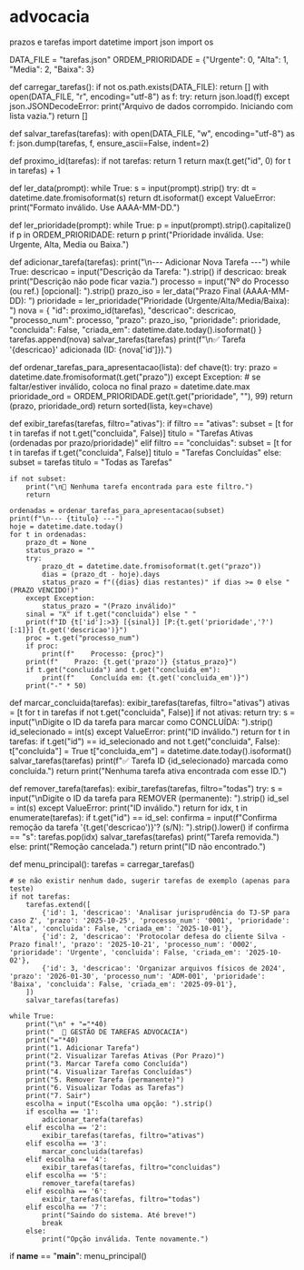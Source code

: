 # advocacia
prazos e tarefas
import datetime
import json
import os

DATA_FILE = "tarefas.json"
ORDEM_PRIORIDADE = {"Urgente": 0, "Alta": 1, "Media": 2, "Baixa": 3}

def carregar_tarefas():
    if not os.path.exists(DATA_FILE):
        return []
    with open(DATA_FILE, "r", encoding="utf-8") as f:
        try:
            return json.load(f)
        except json.JSONDecodeError:
            print("Arquivo de dados corrompido. Iniciando com lista vazia.")
            return []

def salvar_tarefas(tarefas):
    with open(DATA_FILE, "w", encoding="utf-8") as f:
        json.dump(tarefas, f, ensure_ascii=False, indent=2)

def proximo_id(tarefas):
    if not tarefas:
        return 1
    return max(t.get("id", 0) for t in tarefas) + 1

def ler_data(prompt):
    while True:
        s = input(prompt).strip()
        try:
            dt = datetime.date.fromisoformat(s)
            return dt.isoformat()
        except ValueError:
            print("Formato inválido. Use AAAA-MM-DD.")

def ler_prioridade(prompt):
    while True:
        p = input(prompt).strip().capitalize()
        if p in ORDEM_PRIORIDADE:
            return p
        print("Prioridade inválida. Use: Urgente, Alta, Media ou Baixa.")

def adicionar_tarefa(tarefas):
    print("\n--- Adicionar Nova Tarefa ---")
    while True:
        descricao = input("Descrição da Tarefa: ").strip()
        if descricao:
            break
        print("Descrição não pode ficar vazia.")
    processo = input("Nº do Processo (ou ref.) [opcional]: ").strip()
    prazo_iso = ler_data("Prazo Final (AAAA-MM-DD): ")
    prioridade = ler_prioridade("Prioridade (Urgente/Alta/Media/Baixa): ")
    nova = {
        "id": proximo_id(tarefas),
        "descricao": descricao,
        "processo_num": processo,
        "prazo": prazo_iso,
        "prioridade": prioridade,
        "concluida": False,
        "criada_em": datetime.date.today().isoformat()
    }
    tarefas.append(nova)
    salvar_tarefas(tarefas)
    print(f"\n✅ Tarefa '{descricao}' adicionada (ID: {nova['id']}).")

def ordenar_tarefas_para_apresentacao(lista):
    def chave(t):
        try:
            prazo = datetime.date.fromisoformat(t.get("prazo"))
        except Exception:
            # se faltar/estiver inválido, coloca no final
            prazo = datetime.date.max
        prioridade_ord = ORDEM_PRIORIDADE.get(t.get("prioridade", ""), 99)
        return (prazo, prioridade_ord)
    return sorted(lista, key=chave)

def exibir_tarefas(tarefas, filtro="ativas"):
    if filtro == "ativas":
        subset = [t for t in tarefas if not t.get("concluida", False)]
        titulo = "Tarefas Ativas (ordenadas por prazo/prioridade)"
    elif filtro == "concluidas":
        subset = [t for t in tarefas if t.get("concluida", False)]
        titulo = "Tarefas Concluídas"
    else:
        subset = tarefas
        titulo = "Todas as Tarefas"

    if not subset:
        print("\n📝 Nenhuma tarefa encontrada para este filtro.")
        return

    ordenadas = ordenar_tarefas_para_apresentacao(subset)
    print(f"\n--- {titulo} ---")
    hoje = datetime.date.today()
    for t in ordenadas:
        prazo_dt = None
        status_prazo = ""
        try:
            prazo_dt = datetime.date.fromisoformat(t.get("prazo"))
            dias = (prazo_dt - hoje).days
            status_prazo = f"({dias} dias restantes)" if dias >= 0 else "(PRAZO VENCIDO!)"
        except Exception:
            status_prazo = "(Prazo inválido)"
        sinal = "X" if t.get("concluida") else " "
        print(f"ID {t['id']:>3} [{sinal}] [P:{t.get('prioridade','?')[:1]}] {t.get('descricao')}")
        proc = t.get("processo_num")
        if proc:
            print(f"    Processo: {proc}")
        print(f"    Prazo: {t.get('prazo')} {status_prazo}")
        if t.get("concluida") and t.get("concluida_em"):
            print(f"    Concluída em: {t.get('concluida_em')}")
        print("-" * 50)

def marcar_concluida(tarefas):
    exibir_tarefas(tarefas, filtro="ativas")
    ativas = [t for t in tarefas if not t.get("concluida", False)]
    if not ativas:
        return
    try:
        s = input("\nDigite o ID da tarefa para marcar como CONCLUÍDA: ").strip()
        id_selecionado = int(s)
    except ValueError:
        print("ID inválido.")
        return
    for t in tarefas:
        if t.get("id") == id_selecionado and not t.get("concluida", False):
            t["concluida"] = True
            t["concluida_em"] = datetime.date.today().isoformat()
            salvar_tarefas(tarefas)
            print(f"✅ Tarefa ID {id_selecionado} marcada como concluída.")
            return
    print("Nenhuma tarefa ativa encontrada com esse ID.")

def remover_tarefa(tarefas):
    exibir_tarefas(tarefas, filtro="todas")
    try:
        s = input("\nDigite o ID da tarefa para REMOVER (permanente): ").strip()
        id_sel = int(s)
    except ValueError:
        print("ID inválido.")
        return
    for idx, t in enumerate(tarefas):
        if t.get("id") == id_sel:
            confirma = input(f"Confirma remoção da tarefa '{t.get('descricao')}'? (s/N): ").strip().lower()
            if confirma == "s":
                tarefas.pop(idx)
                salvar_tarefas(tarefas)
                print("Tarefa removida.")
            else:
                print("Remoção cancelada.")
            return
    print("ID não encontrado.")

def menu_principal():
    tarefas = carregar_tarefas()

    # se não existir nenhum dado, sugerir tarefas de exemplo (apenas para teste)
    if not tarefas:
        tarefas.extend([
            {'id': 1, 'descricao': 'Analisar jurisprudência do TJ-SP para caso Z', 'prazo': '2025-10-25', 'processo_num': '0001', 'prioridade': 'Alta', 'concluida': False, 'criada_em': '2025-10-01'},
            {'id': 2, 'descricao': 'Protocolar defesa do cliente Silva - Prazo final!', 'prazo': '2025-10-21', 'processo_num': '0002', 'prioridade': 'Urgente', 'concluida': False, 'criada_em': '2025-10-02'},
            {'id': 3, 'descricao': 'Organizar arquivos físicos de 2024', 'prazo': '2026-01-30', 'processo_num': 'ADM-001', 'prioridade': 'Baixa', 'concluida': False, 'criada_em': '2025-09-01'},
        ])
        salvar_tarefas(tarefas)

    while True:
        print("\n" + "="*40)
        print("  📅 GESTÃO DE TAREFAS ADVOCACIA")
        print("="*40)
        print("1. Adicionar Tarefa")
        print("2. Visualizar Tarefas Ativas (Por Prazo)")
        print("3. Marcar Tarefa como Concluída")
        print("4. Visualizar Tarefas Concluídas")
        print("5. Remover Tarefa (permanente)")
        print("6. Visualizar Todas as Tarefas")
        print("7. Sair")
        escolha = input("Escolha uma opção: ").strip()
        if escolha == '1':
            adicionar_tarefa(tarefas)
        elif escolha == '2':
            exibir_tarefas(tarefas, filtro="ativas")
        elif escolha == '3':
            marcar_concluida(tarefas)
        elif escolha == '4':
            exibir_tarefas(tarefas, filtro="concluidas")
        elif escolha == '5':
            remover_tarefa(tarefas)
        elif escolha == '6':
            exibir_tarefas(tarefas, filtro="todas")
        elif escolha == '7':
            print("Saindo do sistema. Até breve!")
            break
        else:
            print("Opção inválida. Tente novamente.")

if __name__ == "__main__":
    menu_principal()
